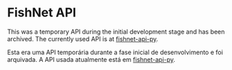 # FishNet API

This was a temporary API during the initial development stage and has been archived. The currently used API is at [fishnet-api-py](https://github.com/bitwisetcc/fishnet-api-py).

Esta era uma API temporária durante a fase inicial de desenvolvimento e foi arquivada. A API usada atualmente está em [fishnet-api-py](https://github.com/bitwisetcc/fishnet-api-py).
